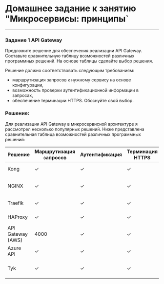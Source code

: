 # Домашнее задание к занятию "Микросервисы: принципы`

---

### Задание 1 API Gateway


Предложите решение для обеспечения реализации API Gateway. Составьте сравнительную таблицу возможностей различных программных решений. На основе таблицы сделайте выбор решения.

Решение должно соответствовать следующим требованиям:

- маршрутизация запросов к нужному сервису на основе конфигурации,
- возможность проверки аутентификационной информации в запросах,
- обеспечение терминации HTTPS.
Обоснуйте свой выбор.

### Решение:

Для реализации API Gateway в микросервисной архитектуре я рассмотрел несколько популярных решений. Ниже представлена сравнительная таблица возможностей различных программных решений:


|Решение      |Маршрутизация запросов|Аутентификация|Терминация HTTPS|Модель распространения|
|-------------|----------------------|--------------|----------------|----------------------|
| Kong        |  ✓|✓|✓|Открытый исходный код|
| NGINX       | ✓|✓|✓ | Открытый исходный код / Платная|
| Traefik     |✓|✓|✓|Открытый исходный код|
| HAProxy     |✓|✓|✓|Открытый исходный код|
| API Gateway (AWS)     | 4000|✓|✓|✓|Платная|
| Azure API   |✓|✓|✓|Платная|
| Tyk         |✓|✓|✓|Открытый исходный код / Платная








































